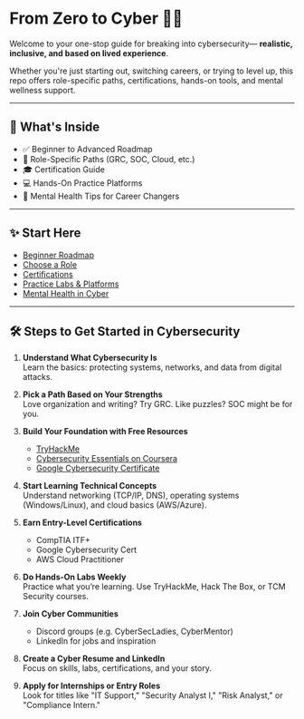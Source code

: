 # From Zero to Cyber 🚀🔐

Welcome to your one-stop guide for breaking into cybersecurity— **realistic, inclusive, and based on lived experience**.

Whether you're just starting out, switching careers, or trying to level up, this repo offers role-specific paths, certifications, hands-on tools, and mental wellness support.

---

## 🔹 What's Inside

- ✅ Beginner to Advanced Roadmap
- 🎯 Role-Specific Paths (GRC, SOC, Cloud, etc.)
- 🎓 Certification Guide
- 💻 Hands-On Practice Platforms
- 🧠 Mental Health Tips for Career Changers

---

## ✨ Start Here

- [Beginner Roadmap](./beginner-path.md)
- [Choose a Role](./role-paths/grc-analyst.md)
- [Certifications](./certifications.md)
- [Practice Labs & Platforms](./hands-on-resources.md)
- [Mental Health in Cyber](./mental-health-tips.md)

---

## 🛠️ Steps to Get Started in Cybersecurity

1. **Understand What Cybersecurity Is**  
   Learn the basics: protecting systems, networks, and data from digital attacks.

2. **Pick a Path Based on Your Strengths**  
   Love organization and writing? Try GRC. Like puzzles? SOC might be for you.

3. **Build Your Foundation with Free Resources**  
   - [TryHackMe](https://tryhackme.com/)
   - [Cybersecurity Essentials on Coursera](https://www.coursera.org/learn/cybersecurity-foundations)
   - [Google Cybersecurity Certificate](https://grow.google/certificates/cybersecurity/)

4. **Start Learning Technical Concepts**  
   Understand networking (TCP/IP, DNS), operating systems (Windows/Linux), and cloud basics (AWS/Azure).

5. **Earn Entry-Level Certifications**  
   - CompTIA ITF+
   - Google Cybersecurity Cert
   - AWS Cloud Practitioner

6. **Do Hands-On Labs Weekly**  
   Practice what you’re learning. Use TryHackMe, Hack The Box, or TCM Security courses.

7. **Join Cyber Communities**  
   - Discord groups (e.g. CyberSecLadies, CyberMentor)
   - LinkedIn for jobs and inspiration

8. **Create a Cyber Resume and LinkedIn**  
   Focus on skills, labs, certifications, and your story.

9. **Apply for Internships or Entry Roles**  
   Look for titles like "IT Support," "Security Analyst I," "Risk Analyst," or "Compliance Intern."
